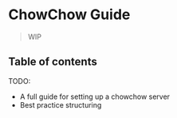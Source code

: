 # ChowChow Guide

> WIP

<!-- toc-head -->

## Table of contents

<!-- toc-tail -->

TODO:

- A full guide for setting up a chowchow server
- Best practice structuring

